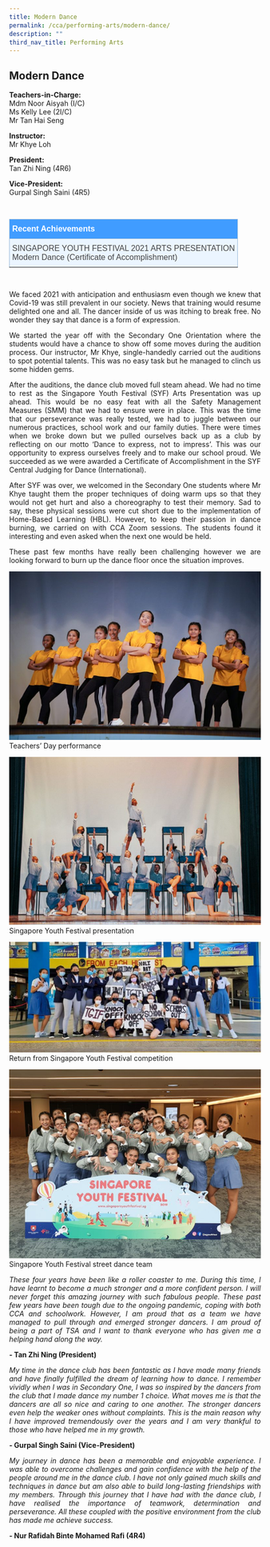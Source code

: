 ```yaml
---
title: Modern Dance
permalink: /cca/performing-arts/modern-dance/
description: ""
third_nav_title: Performing Arts
---
```

## **Modern Dance**

**Teachers-in-Charge:** <br>
Mdm Noor Aisyah (I/C) <br>
Ms Kelly Lee (2I/C) <br>
Mr Tan Hai Seng
 
**Instructor:** <br>
Mr Khye Loh

**President:** <br>
Tan Zhi Ning (4R6)

**Vice-President:** <br>
Gurpal Singh Saini (4R5)
 
 <br>

<style type="text/css">
.tg  {border-collapse:collapse;border-color:#9ABAD9;border-spacing:0;}
.tg td{background-color:#EBF5FF;border-color:#9ABAD9;border-style:solid;border-width:1px;color:#444;
  font-family:Arial, sans-serif;font-size:14px;overflow:hidden;padding:10px 5px;word-break:normal;}
.tg th{background-color:#409cff;border-color:#9ABAD9;border-style:solid;border-width:1px;color:#fff;
  font-family:Arial, sans-serif;font-size:14px;font-weight:normal;overflow:hidden;padding:10px 5px;word-break:normal;}
.tg .tg-3jrd{border-color:inherit;font-family:"Lucida Sans Unicode", "Lucida Grande", sans-serif !important;font-size:medium;
  text-align:left;vertical-align:top}
</style>
<table class="tg">
<thead>
  <tr>
		<th class="tg-3jrd"><b>Recent Achievements</b><br></th>
  </tr>
</thead>
<tbody>
  <tr>
    <td class="tg-3jrd">SINGAPORE YOUTH FESTIVAL 2021 ARTS PRESENTATION<br>Modern Dance (Certificate of Accomplishment)</td>
  </tr>
</tbody>
</table>
<br>


<p style="text-align:justify">We faced 2021 with anticipation and enthusiasm even though we knew that Covid-19 was still prevalent in our society. News that training would resume delighted one and all. The dancer inside of us was itching to break free. No wonder they say that dance is a form of expression.</p>

<p style="text-align:justify">We started the year off with the Secondary One Orientation where the students would have a chance to show off some moves during the audition process. Our instructor, Mr Khye, single-handedly carried out the auditions to spot potential talents. This was no easy task but he managed to clinch us some hidden gems.</p>

<p style="text-align:justify">After the auditions, the dance club moved full steam ahead. We had no time to rest as the Singapore Youth Festival (SYF) Arts Presentation was up ahead. This would be no easy feat with all the Safety Management Measures (SMM) that we had to ensure were in place. This was the time that our perseverance was really tested, we had to juggle between our numerous practices, school work and our family duties. There were times when we broke down but we pulled ourselves back up as a club by reflecting on our motto ‘Dance to express, not to impress’. This was our opportunity to express ourselves freely and to make our school proud. We succeeded as we were awarded a Certificate of Accomplishment in the SYF Central Judging for Dance (International).</p>

<p style="text-align:justify">After SYF was over, we welcomed in the Secondary One students where Mr Khye taught them the proper techniques of doing warm ups so that they would not get hurt and also a choreography to test their memory. Sad to say, these physical sessions were cut short due to the implementation of Home-Based Learning (HBL). However, to keep their passion in dance burning, we carried on with CCA Zoom sessions. The students found it interesting and even asked when the next one would be held.</p>

<p style="text-align:justify">These past few months have really been challenging however we are looking forward to burn up the dance floor once the situation improves.</p>

![Teachers’ Day performance](/images/Cca/cca-dance-i-Teacher_s-Day-Performance-768x513.jpg)
Teachers’ Day performance

![Singapore Youth Festival presentation](/images/Cca/cca-dance-i-SYF-Presentation-768x512.jpg)
Singapore Youth Festival presentation

![Return from Singapore Youth Festival competition](/images/Cca/cca-dance-i-SYF-Competition-768x337.jpg)
Return from Singapore Youth Festival competition

![Singapore Youth Festival street dance team](/images/Cca/cca-dance-i-The-Street_s-Addiction-768x576.jpg)
Singapore Youth Festival street dance team

<p style="text-align:justify; font-style:italic">These four years have been like a roller coaster to me. During this time, I have learnt to become a much stronger and a more confident person. I will never forget this amazing journey with such fabulous people. These past few years have been tough due to the ongoing pandemic, coping with both CCA and schoolwork. However, I am proud that as a team we have managed to pull through and emerged stronger dancers. I am proud of being a part of TSA and I want to thank everyone who has given me a helping hand along the way.</p>

**- Tan Zhi Ning (President)**


<p style="text-align:justify; font-style:italic">My time in the dance club has been fantastic as I have made many friends and have finally fulfilled the dream of learning how to dance. I remember vividly when I was in Secondary One, I was so inspired by the dancers from the club that I made dance my number 1 choice. What moves me is that the dancers are all so nice and caring to one another. The stronger dancers even help the weaker ones without complaints. This is the main reason why I have improved tremendously over the years and I am very thankful to those who have helped me in my growth.</p>

**- Gurpal Singh Saini (Vice-President)**

 
<p style="text-align:justify; font-style:italic">My journey in dance has been a memorable and enjoyable experience. I was able to overcome challenges and gain confidence with the help of the people around me in the dance club. I have not only gained much skills and techniques in dance but am also able to build long-lasting friendships with my members. Through this journey that I have had with the dance club, I have realised the importance of teamwork, determination and perseverance. All these coupled with the positive environment from the club has made me achieve success.</p>

**- Nur Rafidah Binte Mohamed Rafi (4R4)**